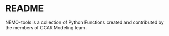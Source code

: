 # README #

NEMO-tools is a collection of Python Functions created and contributed by the members of CCAR Modeling team.